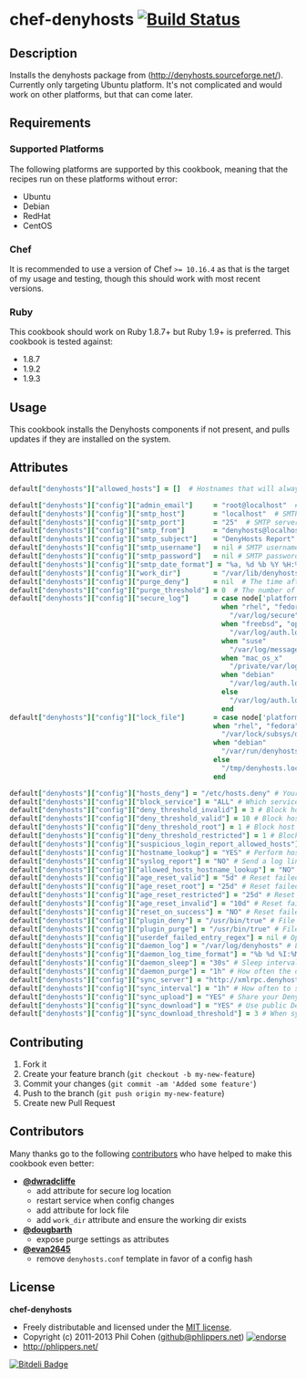 # chef-denyhosts [![Build Status](https://travis-ci.org/phlipper/chef-denyhosts.png?branch=master)](https://travis-ci.org/phlipper/chef-denyhosts)

## Description

Installs the denyhosts package from (http://denyhosts.sourceforge.net/). Currently only targeting Ubuntu platform. It's not complicated and would work on other platforms, but that can come later.


## Requirements

### Supported Platforms

The following platforms are supported by this cookbook, meaning that the recipes run on these platforms without error:

* Ubuntu
* Debian
* RedHat
* CentOS

### Chef

It is recommended to use a version of Chef `>= 10.16.4` as that is the target of my usage and testing, though this should work with most recent versions.

### Ruby

This cookbook should work on Ruby 1.8.7+ but Ruby 1.9+ is preferred. This cookbook is tested against:

* 1.8.7
* 1.9.2
* 1.9.3


## Usage

This cookbook installs the Denyhosts components if not present, and pulls updates if they are installed on the system.


## Attributes

```ruby
default["denyhosts"]["allowed_hosts"] = []  # Hostnames that will always be allowed to connect.

default["denyhosts"]["config"]["admin_email"]     = "root@localhost"  # Email address that will receive notifications.
default["denyhosts"]["config"]["smtp_host"]       = "localhost"  # SMTP server hostname to use for outgoing mail.
default["denyhosts"]["config"]["smtp_port"]       = "25"  # SMTP server port number to use for outgoing mail.
default["denyhosts"]["config"]["smtp_from"]       = "denyhosts@localhost"  # Email address that will be used to send outgoing mail.
default["denyhosts"]["config"]["smtp_subject"]    = "DenyHosts Report" # Email subject
default["denyhosts"]["config"]["smtp_username"]   = nil # SMTP username for authentication (if any)
default["denyhosts"]["config"]["smtp_password"]   = nil # SMTP password for authentication (if any)
default["denyhosts"]["config"]["smtp_date_format"] = "%a, %d %b %Y %H:%M:%S %z" # Optional custom date format for outgoing mail.
default["denyhosts"]["config"]["work_dir"]        = "/var/lib/denyhosts"  # Working dir for denyhosts daemon.
default["denyhosts"]["config"]["purge_deny"]      = nil  # The time after which a denial should be removed.
default["denyhosts"]["config"]["purge_threshold"] = 0  # The number of times after which a denial becomes permanent.
default["denyhosts"]["config"]["secure_log"]      = case node['platform_family']  # The log file that contains sshd logging info.
                                                    when "rhel", "fedora"
                                                      "/var/log/secure"
                                                    when "freebsd", "openbsd"
                                                      "/var/log/auth.log"
                                                    when "suse"
                                                      "/var/log/messages"
                                                    when "mac_os_x"
                                                      "/private/var/log/asl.log"
                                                    when "debian"
                                                      "/var/log/auth.log"
                                                    else
                                                      "/var/log/auth.log"
                                                    end
default["denyhosts"]["config"]["lock_file"]       = case node['platform_family']  # The pid file for the denyhosts daemon.
                                                  when "rhel", "fedora"
                                                    "/var/lock/subsys/denyhosts"
                                                  when "debian"
                                                    "/var/run/denyhosts.pid"
                                                  else
                                                    "/tmp/denyhosts.lock"
                                                  end

default["denyhosts"]["config"]["hosts_deny"] = "/etc/hosts.deny" # Your system's restricted access file
default["denyhosts"]["config"]["block_service"] = "ALL" # Which services to block - see `man 5 hosts_access`
default["denyhosts"]["config"]["deny_threshold_invalid"] = 3 # Block host after X tries on an invalid user.
default["denyhosts"]["config"]["deny_threshold_valid"] = 10 # Block host after X tries on a valid user.
default["denyhosts"]["config"]["deny_threshold_root"] = 1 # Block host after X tries on the root user
default["denyhosts"]["config"]["deny_threshold_restricted"] = 1 # Block host after X tries on users defined as restricted.
default["denyhosts"]["config"]["suspicious_login_report_allowed_hosts"] = "YES" # Report suspsicions logins from allowed hosts?
default["denyhosts"]["config"]["hostname_lookup"] = "YES" # Perform hostname lookup
default["denyhosts"]["config"]["syslog_report"] = "NO" # Send a log line to syslog?
default["denyhosts"]["config"]["allowed_hosts_hostname_lookup"] = "NO" # Look up hostnames in allowed-hosts file?
default["denyhosts"]["config"]["age_reset_valid"] = "5d" # Reset failed login count after X time
default["denyhosts"]["config"]["age_reset_root"] = "25d" # Reset failed login count after X time
default["denyhosts"]["config"]["age_reset_restricted"] = "25d" # Reset failed login count after X time
default["denyhosts"]["config"]["age_reset_invalid"] = "10d" # Reset failed login count after X time
default["denyhosts"]["config"]["reset_on_success"] = "NO" # Reset failed login count after successful login?
default["denyhosts"]["config"]["plugin_deny"] = "/usr/bin/true" # File to execute when a host is denied
default["denyhosts"]["config"]["plugin_purge"] = "/usr/bin/true" # File to execute when a host is purged
default["denyhosts"]["config"]["userdef_failed_entry_regex"] = nil # Optional additional custom REGEX matcher for failed logins.
default["denyhosts"]["config"]["daemon_log"] = "/var/log/denyhosts" # Log file for daemon
default["denyhosts"]["config"]["daemon_log_time_format"] = "%b %d %I:%M:%S" # Time format for daemon log file
default["denyhosts"]["config"]["daemon_sleep"] = "30s" # Sleep interval for daemon log polling
default["denyhosts"]["config"]["daemon_purge"] = "1h" # How often the daemon should run the purge routine
default["denyhosts"]["config"]["sync_server"] = "http://xmlrpc.denyhosts.net:9911" # DenyHosts sync server to use (set to enable)
default["denyhosts"]["config"]["sync_interval"] = "1h" # How often to speak to sync server, if enabled
default["denyhosts"]["config"]["sync_upload"] = "YES" # Share your DenyHosts data?
default["denyhosts"]["config"]["sync_download"] = "YES" # Use public DenyHosts data?
default["denyhosts"]["config"]["sync_download_threshold"] = 3 # When sync is enabled, X hosts must blacklist before you blacklist
```


## Contributing

1. Fork it
2. Create your feature branch (`git checkout -b my-new-feature`)
3. Commit your changes (`git commit -am 'Added some feature'`)
4. Push to the branch (`git push origin my-new-feature`)
5. Create new Pull Request


## Contributors

Many thanks go to the following [contributors](https://github.com/phlipper/chef-denyhosts/graphs/contributors) who have helped to make this cookbook even better:

* **[@dwradcliffe](https://github.com/dwradcliffe)**
    * add attribute for secure log location
    * restart service when config changes
    * add attribute for lock file
    * add `work_dir` attribute and ensure the working dir exists
* **[@dougbarth](https://github.com/dougbarth)**
    * expose purge settings as attributes
* **[@evan2645](https://github.com/evan2645)**
    * remove `denyhosts.conf` template in favor of a config hash


## License

**chef-denyhosts**

* Freely distributable and licensed under the [MIT license](http://phlipper.mit-license.org/2011-2013/license.html).
* Copyright (c) 2011-2013 Phil Cohen (github@phlippers.net) [![endorse](http://api.coderwall.com/phlipper/endorsecount.png)](http://coderwall.com/phlipper)
* http://phlippers.net/


[![Bitdeli Badge](https://d2weczhvl823v0.cloudfront.net/phlipper/chef-denyhosts/trend.png)](https://bitdeli.com/free "Bitdeli Badge")

